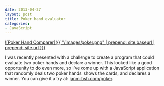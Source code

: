 ```yaml
---
date: 2013-04-27
layout: post
title: Poker hand evaluator
categories:
- JavaScript
---
```


[![Poker Hand Comparer]({{ "/images/poker.png" | prepend: site.baseurl | prepend: site.url }})](http://janmilosh.com/poker)

I was recently presented with a challenge to create a program that could evaluate two poker hands and declare a winner. This looked like a good opportunity to do even more, so I've come up with a JavaScript application that randomly deals two poker hands, shows the cards, and declares a winner. You can give it a try at: [janmilosh.com/poker](http://janmilosh.com/poker).
